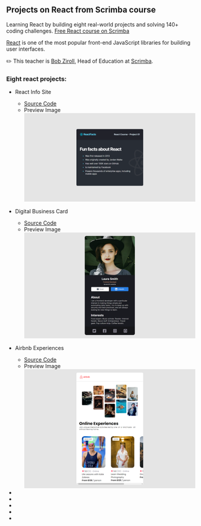 ## Projects on React from Scrimba course

Learning React by building eight real-world projects and solving 140+ coding challenges.
[Free React course on Scrimba](https://scrimba.com/learn/learnreact)

[React](https://reactjs.org/) is one of the most popular front-end JavaScript libraries for building user interfaces.

✏️ This teacher is [Bob Ziroll](https://twitter.com/bobziroll), Head of Education at [Scrimba](https://scrimba.com/).

### Eight react projects:

- React Info Site

  - [Source Code](./react-info-site)
  - Preview Image
    ![image info](./preview-img/react-info-site.png)

- Digital Business Card

  - [Source Code](./digital-business-card)
  - Preview Image
    ![image info](./preview-img/digital-business-card.png)

- Airbnb Experiences

  - [Source Code](./airbnb-experiences)
  - Preview Image
    ![image info](./preview-img/airbnb-experiences.png)

-
-
-
-
-
